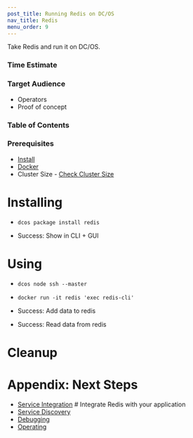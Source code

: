```yaml
---
post_title: Running Redis on DC/OS
nav_title: Redis
menu_order: 9
---
```


Take Redis and run it on DC/OS.

### Time Estimate

### Target Audience

- Operators
- Proof of concept

### Table of Contents

### Prerequisites

- [Install](../install/README.md)
- [Docker](https://docker.com)
- Cluster Size - [Check Cluster Size](../getting-started/cluster-size)

# Installing

- `dcos package install redis`

- Success: Show in CLI + GUI

# Using

- `dcos node ssh --master`
- `docker run -it redis 'exec redis-cli'`

- Success: Add data to redis
- Success: Read data from redis

# Cleanup

# Appendix: Next Steps

- [Service Integration](../service-one/README.md) # Integrate Redis with your application
- [Service Discovery](../internals/service-discovery/README.md)
- [Debugging](../debugging/README.md)
- [Operating](../operating/README.md)
